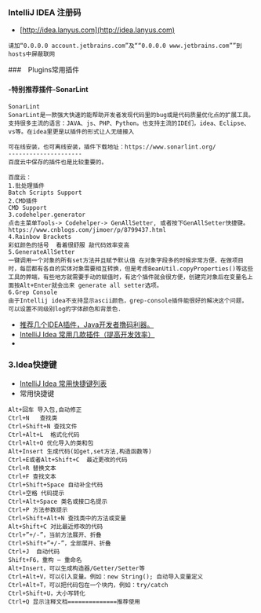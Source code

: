 ### IntelliJ IDEA 注册码
- [http://idea.lanyus.com](http://idea.lanyus.com)
```
请加“0.0.0.0 account.jetbrains.com”及““0.0.0.0 www.jetbrains.com””到hosts中屏蔽联网
```

###　Plugins常用插件

#### -特别推荐插件-SonarLint
```
SonarLint
SonarLint是一款强大快速的能帮助开发者发现代码里的bug或是代码质量优化点的扩展工具。支持很多主流的语言：JAVA、js、PHP、Python。也支持主流的IDE们，idea、Eclipse、vs等。在idea里更是以插件的形式让人无缝接入 

可在线安装，也可离线安装，插件下载地址：https://www.sonarlint.org/
--------------------- 
百度云中保存的插件也是比较重要的。

```

```
百度云：
1.批处理插件
Batch Scripts Support
2.CMD插件
CMD Support
3.codehelper.generator
点击主菜单Tools-> Codehelper-> GenAllSetter, 或者按下GenAllSetter快捷键。
https://www.cnblogs.com/jimoer/p/8799437.html
4.Rainbow Brackets
彩虹颜色的括号  看着很舒服 敲代码效率变高
5.GenerateAllSetter
一键调用一个对象的所有set方法并且赋予默认值 在对象字段多的时候非常方便，在做项目时，每层都有各自的实体对象需要相互转换，但是考虑BeanUtil.copyProperties()等这些工具的弊端，有些地方就需要手动的赋值时，有这个插件就会很方便，创建完对象后在变量名上面按Alt+Enter就会出来 generate all setter选项。
6.Grep Console
由于Intellij idea不支持显示ascii颜色，grep-console插件能很好的解决这个问题， 可以设置不同级别log的字体颜色和背景色.
```

- [推荐几个IDEA插件，Java开发者撸码利器。](https://www.cnblogs.com/jimoer/p/8799437.html)
- [IntelliJ Idea 常用几款插件（提高开发效率）](https://blog.csdn.net/weixin_41846320/article/details/82697818)
- []()

### 3.Idea快捷键
- [IntelliJ Idea 常用快捷键列表](http://www.cnblogs.com/kuoAT/p/7726626.html)
- 常用快捷键
```
Alt+回车 导入包,自动修正
Ctrl+N   查找类
Ctrl+Shift+N 查找文件
Ctrl+Alt+L  格式化代码
Ctrl+Alt+O 优化导入的类和包
Alt+Insert 生成代码(如get,set方法,构造函数等)
Ctrl+E或者Alt+Shift+C  最近更改的代码
Ctrl+R 替换文本
Ctrl+F 查找文本
Ctrl+Shift+Space 自动补全代码
Ctrl+空格 代码提示
Ctrl+Alt+Space 类名或接口名提示
Ctrl+P 方法参数提示
Ctrl+Shift+Alt+N 查找类中的方法或变量
Alt+Shift+C 对比最近修改的代码
Ctrl+”+/-”，当前方法展开、折叠
Ctrl+Shift+”+/-”，全部展开、折叠
Ctrl+J  自动代码
Shift+F6，重构 – 重命名
Alt+Insert，可以生成构造器/Getter/Setter等
Ctrl+Alt+V，可以引入变量。例如：new String(); 自动导入变量定义
Ctrl+Alt+T，可以把代码包在一个块内，例如：try/catch
Ctrl+Shift+U，大小写转化
Ctrl+Q 显示注释文档==============推荐使用
```